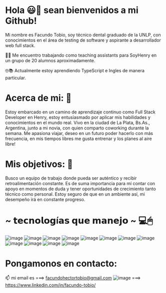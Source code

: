 # Hola 😃👋 sean bienvenidos a mi Github!

Mi nombre es Facundo Tobio, soy técnico dental graduado de la UNLP, con conocimientos en el área de testing de software y aspirante a desarrollador web full stack.

👨‍💻 Me encuentro trabajando como teaching assistants para SoyHenry en un grupo de 20 alumnos aproximadamente.

🤓📚 Actualmente estoy aprendiendo TypeScript e Ingles de manera particular.

# Acerca de mi:  💬
Estoy embarcado en un camino de aprendizaje continuo como Full Stack Developer en Henry, estoy entusiasmado por aplicar mis habilidades y conocimientos en el mundo real.
Vivo en la ciudad de La Plata, Bs.As., Argentina, junto a mi novia, con quien comparto coworking durante la semana.
Me apasiona viajar, deseo en un futuro poder hacerlo con más frecuencia, en mis tiempos libres me gusta entrenar y los planes al aire libre!

# Mis objetivos:  🔮
Busco un equipo de trabajo donde pueda ser auténtico y recibir retroalimentación constante. Es de suma importancia para mí contar con apoyo en momentos de duda y tener oportunidades de crecimiento tanto técnico como personal. Estoy seguro de que en un ambiente así, mi desempeño irá en constante progreso.

# ~ 𝘁𝗲𝗰𝗻𝗼𝗹𝗼𝗴í𝗮𝘀 𝗾𝘂𝗲 𝗺𝗮𝗻𝗲𝗷𝗼 ~ 💻🖱

![image](https://github.com/Facundotobio/Facundotobio/assets/109319944/71de8592-9798-4fe5-a8c6-356adf2120fe)
![image](https://github.com/Facundotobio/Facundotobio/assets/109319944/635df5cb-02ea-43c9-bd86-350bc17caaab)
![image](https://github.com/Facundotobio/Facundotobio/assets/109319944/80550929-9024-4e8b-a048-29e671d7095c)
![image](https://github.com/Facundotobio/Facundotobio/assets/109319944/ed8eaf7d-f347-4792-a651-1a221ad56a79)
![image](https://github.com/Facundotobio/Facundotobio/assets/109319944/a0f9128c-b352-43fb-b8fe-4bee305fb247)
![image](https://github.com/Facundotobio/Facundotobio/assets/109319944/2cba8b15-82c2-465a-a8cc-13ecc3a3cb61)
![image](https://github.com/Facundotobio/Facundotobio/assets/109319944/acbdbad7-afe3-408b-9a66-392334194dfe)
![image](https://github.com/Facundotobio/Facundotobio/assets/109319944/d9acd696-1176-4f86-b02d-f3abb86b775e)
![image](https://github.com/Facundotobio/Facundotobio/assets/109319944/6f1929aa-16fd-4a28-bdb3-376e8ece558b)
![image](https://github.com/Facundotobio/Facundotobio/assets/109319944/fd0309f9-8bc1-4c1b-9466-702ff757d3bc)
![image](https://github.com/Facundotobio/Facundotobio/assets/109319944/38d4dd66-fe1c-4e73-8400-e560e11f0359)
![image](https://github.com/Facundotobio/Facundotobio/assets/109319944/7653ad66-31e0-4fde-a8db-af5577acb7d3)


# Pongamonos en contacto: 
📫 mi email es ===>  facundohectortobio@gmail.com
![image](https://github.com/Facundotobio/Facundotobio/assets/109319944/78d4f1a5-ee89-475e-8e7e-c21df8f2d367) ===> https://www.linkedin.com/in/facundo-tobio/

